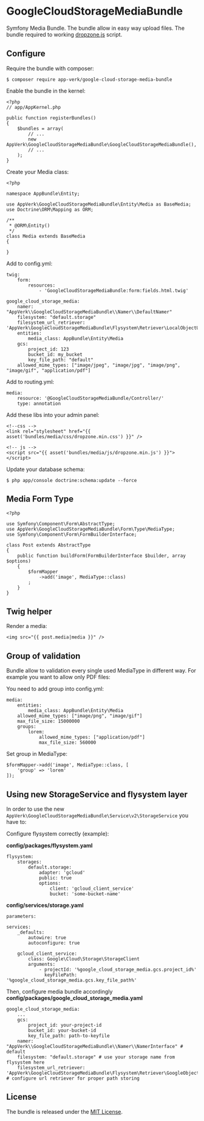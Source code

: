 # GoogleCloudStorageMediaBundle

Symfony Media Bundle. The bundle allow in easy way upload files. The bundle required to working [dropzone.js](http://www.dropzonejs.com/) script.

## Configure

Require the bundle with composer:

    $ composer require app-verk/google-cloud-storage-media-bundle

Enable the bundle in the kernel:

    <?php
    // app/AppKernel.php

    public function registerBundles()
    {
        $bundles = array(
            // ...
            new AppVerk\GoogleCloudStorageMediaBundle\GoogleCloudStorageMediaBundle(),
            // ...
        );
    }

Create your Media class:
    
    <?php
    
    namespace AppBundle\Entity;
    
    use AppVerk\GoogleCloudStorageMediaBundle\Entity\Media as BaseMedia;
    use Doctrine\ORM\Mapping as ORM;
    
    /**
     * @ORM\Entity()
     */
    class Media extends BaseMedia
    {
    
    }
    
Add to config.yml:

    twig:
        form:
            resources:
                - 'GoogleCloudStorageMediaBundle:form:fields.html.twig'
                
    google_cloud_storage_media:
        namer: "AppVerk\\GoogleCloudStorageMediaBundle\\Namer\\DefaultNamer"
        filesystem: "default.storage"
        filesystem_url_retriever: 'AppVerk\GoogleCloudStorageMediaBundle\Flysystem\Retriever\LocalObjectUrlRetriever'
        entities:
            media_class: AppBundle\Entity\Media
        gcs:
            project_id: 123
            bucket_id: my_bucket
            key_file_path: "default"
        allowed_mime_types: ["image/jpeg", "image/jpg", "image/png", "image/gif", "application/pdf"]
        
Add to routing.yml:

    media:
        resource: '@GoogleCloudStorageMediaBundle/Controller/'
        type: annotation
                
Add these libs into your admin panel:

    <!--css -->
    <link rel="stylesheet" href="{{ asset('bundles/media/css/dropzone.min.css') }}" />
    
    <!-- js -->
    <script src="{{ asset('bundles/media/js/dropzone.min.js') }}"></script>

Update your database schema:

    $ php app/console doctrine:schema:update --force
    
## Media Form Type

    <?php
    
    use Symfony\Component\Form\AbstractType;
    use AppVerk\GoogleCloudStorageMediaBundle\Form\Type\MediaType;
    use Symfony\Component\Form\FormBuilderInterface;
    
    class Post extends AbstractType
    {
        public function buildForm(FormBuilderInterface $builder, array $options)
        {
            $formMapper
                ->add('image', MediaType::class)
            ;
        }
    }
    
## Twig helper

Render a media:

    <img src="{{ post.media|media }}" />

## Group of validation

Bundle allow to validation every single used MediaType in different way. For example you want to allow only PDF files: 

You need to add group into config.yml:

    media:
        entities:
            media_class: AppBundle\Entity\Media
        allowed_mime_types: ["image/png", "image/gif"]
        max_file_size: 15000000
        groups:
            lorem:
                allowed_mime_types: ["application/pdf"]
                max_file_size: 560000

Set group in MediaType:
    
    $formMapper->add('image', MediaType::class, [
        'group' => 'lorem'
    ]);

## Using new StorageService and flysystem layer

In order to use the new `AppVerk\GoogleCloudStorageMediaBundle\Service\v2\StorageService` you have to:

Configure flysystem correctly (example):

**config/packages/flysystem.yaml**
```
flysystem:
    storages:
        default.storage:
            adapter: 'gcloud'
            public: true
            options:
                client: 'gcloud_client_service'
                bucket: 'some-bucket-name'
```

**config/services/storage.yaml**
```
parameters:

services:
    _defaults:
        autowire: true
        autoconfigure: true

    gcloud_client_service:
        class: Google\Cloud\Storage\StorageClient
        arguments:
            - projectId: '%google_cloud_storage_media.gcs.project_id%'
              keyFilePath: '%google_cloud_storage_media.gcs.key_file_path%'
```

Then, configure media bundle accordingly
**config/packages/google_cloud_storage_media.yaml**
```
google_cloud_storage_media:
    ...
    gcs:
        project_id: your-project-id
        bucket_id: your-bucket-id
        key_file_path: path-to-keyfile
    namer: "AppVerk\\GoogleCloudStorageMediaBundle\\Namer\\NamerInterface" # default
    filesystem: "default.storage" # use your storage name from flysystem here
    filesystem_url_retriever: 'AppVerk\GoogleCloudStorageMediaBundle\Flysystem\Retriever\GoogleObjectUrlRetriever' # configure url retriever for proper path storing
```


## License

The bundle is released under the [MIT License](LICENSE).
